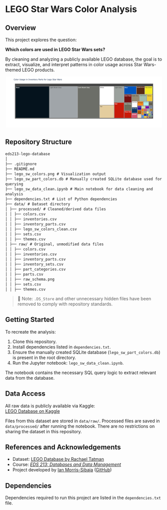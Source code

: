 # LEGO Star Wars Color Analysis

## Overview

This project explores the question:

**Which colors are used in LEGO Star Wars sets?**

By cleaning and analyzing a publicly available LEGO database, the goal is to extract, visualize, and interpret patterns in color usage across Star Wars-themed LEGO products.

<p align="center">
  <img src="lego_sw_colors.png" alt="LEGO Star Wars color chart" width="500"/>
</p>

## Repository Structure

```
eds213-lego-database
│
├── .gitignore
├── README.md
├── lego_sw_colors.png # Visualization output
├── lego_sw_part_colors.db # Manually created SQLite database used for querying
├── lego_sw_data_clean.ipynb # Main notebook for data cleaning and analysis
├── dependencies.txt # List of Python dependencies
├── data/ # Dataset directory
│ ├── processed/ # Cleaned/derived data files
│ │ ├── colors.csv
│ │ ├── inventories.csv
│ │ ├── inventory_parts.csv
│ │ ├── lego_sw_colors_clean.csv
│ │ ├── sets.csv
│ │ ├── themes.csv
│ ├── raw/ # Original, unmodified data files
│ │ ├── colors.csv
│ │ ├── inventories.csv
│ │ ├── inventory_parts.csv
│ │ ├── inventory_sets.csv
│ │ ├── part_categories.csv
│ │ ├── parts.csv
│ │ ├── raw_schema.png
│ │ ├── sets.csv
│ │ ├── themes.csv
```


> 🧹 Note: `.DS_Store` and other unnecessary hidden files have been removed to comply with repository standards.

## Getting Started

To recreate the analysis:

1. Clone this repository.
2. Install dependencies listed in `dependencies.txt`.
3. Ensure the manually created SQLite database (`lego_sw_part_colors.db`) is present in the root directory.
4. Run the Jupyter notebook: `lego_sw_data_clean.ipynb`.

The notebook contains the necessary SQL query logic to extract relevant data from the database.

## Data Access

All raw data is publicly available via Kaggle:  
[LEGO Database on Kaggle](https://www.kaggle.com/datasets/rtatman/lego-database?select=colors.csv)

Files from this dataset are stored in `data/raw/`. Processed files are saved in `data/processed/` after running the notebook. There are no restrictions on sharing the dataset in this repository.

## References and Acknowledgements

- Dataset: [LEGO Database by Rachael Tatman](https://www.kaggle.com/datasets/rtatman/lego-database)
- Course: [*EDS 213: Databases and Data Management*](https://ucsb-library-research-data-services.github.io/bren-eds213/)
- Project developed by [Ian Morris-Sibaja](https://imsibaja.github.io/) ([GitHub](https://github.com/imsibaja))

## Dependencies

Dependencies required to run this project are listed in the `dependencies.txt` file.

